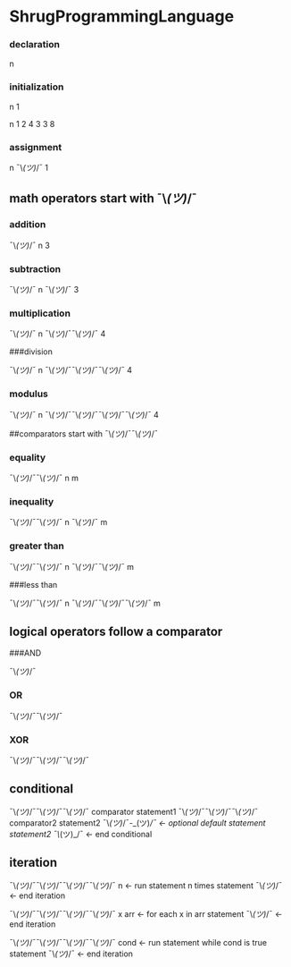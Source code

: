 # ShrugProgrammingLanguage

### declaration

n

### initialization

n 1

n 1 2 4 3 3 8

### assignment

n ¯\\_(ツ)_/¯ 1

## math operators start with ¯\\_(ツ)_/¯

### addition

¯\\_(ツ)_/¯ n 3

### subtraction

¯\\_(ツ)_/¯ n ¯\\_(ツ)_/¯ 3

### multiplication

¯\\_(ツ)_/¯ n ¯\\_(ツ)_/¯¯\\_(ツ)_/¯ 4

###division

¯\\_(ツ)_/¯ n ¯\\_(ツ)_/¯¯\\_(ツ)_/¯¯\\_(ツ)_/¯ 4

### modulus

¯\\_(ツ)_/¯ n ¯\\_(ツ)_/¯¯\\_(ツ)_/¯¯\\_(ツ)_/¯¯\\_(ツ)_/¯ 4

##comparators start with ¯\\_(ツ)_/¯¯\\_(ツ)_/¯

### equality

¯\\_(ツ)_/¯¯\\_(ツ)_/¯ n m

### inequality

¯\\_(ツ)_/¯¯\\_(ツ)_/¯ n ¯\\_(ツ)_/¯ m

### greater than

¯\\_(ツ)_/¯¯\\_(ツ)_/¯ n ¯\\_(ツ)_/¯¯\\_(ツ)_/¯ m

###less than

¯\\_(ツ)_/¯¯\\_(ツ)_/¯ n ¯\\_(ツ)_/¯¯\\_(ツ)_/¯¯\\_(ツ)_/¯ m

## logical operators follow a comparator

###AND

¯\\_(ツ)_/¯

### OR

¯\\_(ツ)_/¯¯\\_(ツ)_/¯

### XOR

¯\\_(ツ)_/¯¯\\_(ツ)_/¯¯\\_(ツ)_/¯

## conditional

¯\\_(ツ)_/¯¯\\_(ツ)_/¯¯\\_(ツ)_/¯ comparator 
	statement1
¯\\_(ツ)_/¯¯\\_(ツ)_/¯¯\\_(ツ)_/¯ comparator2
	statement2
¯\\_(ツ)_/¯-\_(ツ)_/¯ <- optional default statement
	statement2
¯\\_(ツ)_/¯ <- end conditional

## iteration

¯\\_(ツ)_/¯¯\\_(ツ)_/¯¯\\_(ツ)_/¯¯\\_(ツ)_/¯ n <- run statement n times
	statement
¯\\_(ツ)_/¯ <- end iteration

¯\\_(ツ)_/¯¯\\_(ツ)_/¯¯\\_(ツ)_/¯¯\\_(ツ)_/¯ x arr <- for each x in arr
	statement
¯\\_(ツ)_/¯ <- end iteration

¯\\_(ツ)_/¯¯\\_(ツ)_/¯¯\\_(ツ)_/¯¯\\_(ツ)_/¯ cond <- run statement while cond is true
	statement
¯\\_(ツ)_/¯ <- end iteration

